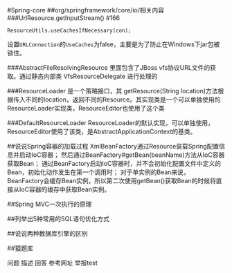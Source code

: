 #Spring-core
##org/springframework/core/io/相关内容
###UrlResource.getInputStream()  #166
```
ResourceUtils.useCachesIfNecessary(con);
```
设置`URLConnection`的`UseCaches`为false，主要是为了防止在Windows下jar包被锁住。

###AbstractFileResolvingResource 
里面包含了JBoss vfs协议URL文件的获取。通过静态内部类 VfsResourceDelegate 进行处理的

###ResourceLoader
是一个策略接口，其 getResource(String location)方法根据传入不同的location，返回不同的Resource。其实现类是一个可以单独使用的ResourceLoader实现类，ResourceEditor也使用了这个类

###DefaultResourceLoader
ResourceLoader的默认实现，可以单独使用，ResourceEditor使用了该类，是AbstractApplicationContext的基类。

##说说Spring容器的加载过程
XmlBeanFactory通过Resource装载Spring配置信息并启动IoC容器；
然后通过BeanFactory#getBean(beanName)方法从IoC容器获取Bean；
通过BeanFactory启动IoC容器时，并不会初始化配置文件中定义的Bean，初始化动作发生在第一个调用时；
对于单实例的Bean来说，BeanFactory会缓存Bean实例，所以第二次使用getBean()获取Bean的时候将直接从IoC容器的缓存中获取Bean实例。

##Spring MVC一次执行的原理

##列举出5种常用的SQL语句优化方式

##说说两种数据库引擎的区别



##猿题库

问题
描述
回答
参考网址
举报test


